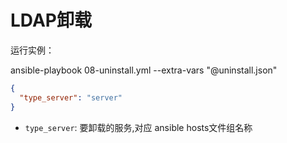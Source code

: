 # LDAP卸载

运行实例：

ansible-playbook 08-uninstall.yml --extra-vars "@uninstall.json"

```json
{
  "type_server": "server"
}
```

- `type_server`: 要卸载的服务,对应 ansible hosts文件组名称